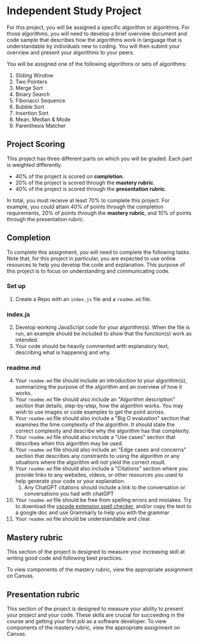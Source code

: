 # Independent Study Project

For this project, you will be assigned a specific algorithm or algorithms. For those algorithms, you will need to develop a brief overview document and code sample that describes how the algorithms work in language that is understandable by individuals new to coding. You will then submit your overview and present your algorithms to your peers.

You will be assigned one of the following algorithms or sets of algorithms:

1. Sliding Window
1. Two Pointers
1. Merge Sort
1. Binary Search
1. Fibonacci Sequence
1. Bubble Sort
1. Insertion Sort
1. Mean, Median & Mode
1. Parenthesis Matcher

## Project Scoring

This project has three different parts on which you will be graded. Each part is weighted differently.

- 40% of the project is scored on **completion**.
- 20% of the project is scored through the **mastery rubric**.
- 40% of the project is scored through the **presentation rubric**.

In total, you must receive at least 70% to complete this project. For example, you could attain 40% of points through the completion requirements, 20% of points through the **mastery rubric**, and 10% of points through the presentation rubric.

## Completion

To complete this assignment, you will need to complete the following tasks. Note that, for this project in particular, you are expected to use online resources to help you develop the code and explanation. This purpose of this project is to focus on understanding and communicating code.

### Set up

1. Create a Repo with an `index.js` file and a `readme.md` file.

### index.js

2. Develop working JavaScript code for your algorithm(s). When the file is run, an example should be included to show that the function(s) work as intended.
1. Your code should be heavily commented with explanatory text, describing what is happening and why.

### readme.md

4. Your `readme.md` file should include an introduction to your algorithm(s), summarizing the purpose of the algorithm and an overview of how it works.
1. Your `readme.md` file should also include an "Algorithm description" section that details, step-by-step, how the algorithm works. You may wish to use images or code examples to get the point across.
1. Your `readme.md` file should also include a "Big O evaluation" section that examines the time complexity of the algorithm. It should state the correct complexity and describe why the algorithm has that complexity.
1. Your `readme.md` file should also include a "Use cases" section that describes when this algorithm may be used.
1. Your `readme.md` file should also include an "Edge cases and concerns" section that describes any constraints to using the algorithm or any situations where the algorithm will not yield the correct result.
1. Your `readme.md` file should also include a "Citations" section where you provide links to any websites, videos, or other resources you used to help generate your code or your explanation.
   1. Any ChatGPT citations should include a link to the conversation or conversations you had with chatGPT
1. Your `readme.md` file should be free from spelling errors and mistakes. Try to download the [vscode extension spell checker](https://marketplace.visualstudio.com/items?itemName=streetsidesoftware.code-spell-checker), and/or copy the text to a google doc and use Grammarly to help you with the grammar
1. Your `readme.md` file should be understandable and clear.

## Mastery rubric

This section of the project is designed to measure your increasing skill at writing good code and following best practices.

To view components of the mastery rubric, view the appropriate assignment on Canvas.

## Presentation rubric

This section of the project is designed to measure your ability to present your project and your code. These skills are crucial for succeeding in the course and getting your first job as a software developer. To view components of the mastery rubric, view the appropriate assignment on Canvas.
